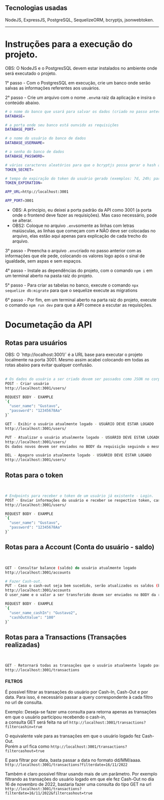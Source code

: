 <h2>Tecnologias usadas</h2>
NodeJS, ExpressJS, PostgreSQL, SequelizeORM, bcryptjs, jsonwebtoken.
<hr>

# Instruções para a execução do projeto.
OBS: O NodeJS e o PostgresSQL devem estar instalados no ambiente onde será executado o projeto.

1° passo - Com o PostgresSQL em execução, crie um banco onde serão salvas as informações referentes aos usuários.

2° passo - Crie um arquivo com o nome `.env`na raiz da aplicação e insira o conteúdo abaixo.

```bash
# o nome do banco que usará para salvar os dados (criado no passo anterior)
DATABASE=

# a porta onde seu banco está ounvido as requisições
DATABASE_PORT=

# o nome do usuário do banco de dados
DATABASE_USERNAME=

# a senha do banco de dados
DATABASE_PASSWORD=

# vários caracteres aleatórios para que o bcryptjs possa gerar o hash a partir da senha do usuário.
TOKEN_SECRET=

# tempo de expiração do token do usuário gerado (exemplos: 7d, 24h; para 7 dias e 24 horas respectivamente).
TOKEN_EXPIRATION=

APP_URL=http://localhost:3001

APP_PORT=3001 
```

* OBS: A princípio, eu deixei a porta padrão da API como 3001 (a porta onde o frontend deve fazer as requisições). Mas caso necessário, pode se alterar.
* OBS2: Coloque no arquivo `.env`somente as linhas com letras maiúsculas, as linhas que começam com `#` NÃO deve ser colocadas no arquivo, elas estão aqui apenas para explicação de cada trecho do arquivo.

3° passo - Preencha o arquivo `.env`criado no passo anterior com as informações que ele pede, colocando os valores logo após o sinal de igualdade, sem aspas e sem espaços. 

4° passo - Instale as dependências do projeto, com o comando `npm i` em um terminal aberto na pasta raiz do projeto.

5° passo - Para criar as tabelas no banco, execute o comando `npx sequelize db:migrate` para que o sequelize execute as migrations

6° passo - Por fim, em um terminal aberto na parta raiz do projeto, execute o comando `npm run dev` para que a API comece a escutar as requisições.



# Documetação da API

<h2>Rotas para usuários</h2>
OBS: O `http://localhost:3001/` é a URL base para executar o projeto localmente na porta 3001. Mesmo assim acabei colocando em todas as rotas abaixo
para evitar qualquer confusão. <br><br>

```bash
# Os dados do usuário a ser criado devem ser passados como JSON no corpo (BODY) da requisição.
POST - Criar usuário
http://localhost:3001/users/

REQUEST BODY - EXAMPLE
`{
  "user_name": "Gustavo",
  "password": "12345678Aa"
}`

GET - Exibir o usuário atualmente logado - USUÁRIO DEVE ESTAR LOGADO
http://localhost:3001/users/

PUT - Atualizar o usuário atualmente logado - USUÁRIO DEVE ESTAR LOGADO
http://localhost:3001/users/
Os dados novos devem ser enviados no BODY da requisição seguindo o mesmo formato do método POST.

DEL - Apagaro usuário atualmente logado - USUÁRIO DEVE ESTAR LOGADO
http://localhost:3001/users/

```


<h2>Rotas para o token</h2> <br>

```bash
# Endpoints para receber o token de um usuário já existente - Login.
POST - Enviar informações do usuário e receber se respectivo token, caso o usuário exista.
http://localhost:3001/users/

REQUEST BODY - EXAMPLE
`{
  "user_name": "Gustavo",
  "password": "12345678Aa"
}`

```


<h2>Rotas para a Account (Conta do usuário - saldo)</h2> <br>

```bash
GET - Consultar balance (saldo) do usuário atualmente logado
http://localhost:3001/accounts

# Fazer Cash-out.
PUT - Caso o cash-out seja bem sucedido, serão atualizados os saldos (balances) do usuário logado e do que recebeu o cash-in.
http://localhost:3001/accounts
O user_name e o valor a ser transferido devem ser enviados no BODY da requisição.

REQUEST BODY - EXAMPLE
`{
  "user_name_cashIn": "Gustavo2",
  "cashOutValue": "100"
}`

```


<h2>Rotas para a Transactions (Transações realizadas)</h2> <br>

```bash
GET - Retornará todas as transações que o usuário atualmente logado participou.
http://localhost:3001/transactions
```

<h4>FILTROS</h4>
É possível filtrar as transações do usuário por Cash-In, Cash-Out e por data.
Para isso, é necessário passar a query correspondente à cada filtro no url de consulta. <br>

Exemplo:
Deseja-se fazer uma consulta para retorna apenas as transações em que o usuário participou recebendo o cash-in, <br>
a consulta GET será feita na url `http://localhost:3001/transactions?filtercashin=true`

O equivalente vale para as transações em que o usuário logado fez Cash-Out. <br>
Porém a url fica como `http://localhost:3001/transactions?filtercashout=true`

E para filtrar por data, basta passar a data no formato dd/MM/aaaa. <br>
`http://localhost:3001/transactions?filterdate=16/11/2022`

Também é claro possível filtrar usando mais de um parâmetro. Por exemplo filtrando as transações do usuário logado em que ele fez Cash-Out no dia 16 de novembro de 2022, bastaria fazer uma consulta do tipo GET na url <br> `http://localhost:3001/transactions?filterdate=16/11/2022&filtercashout=true`
